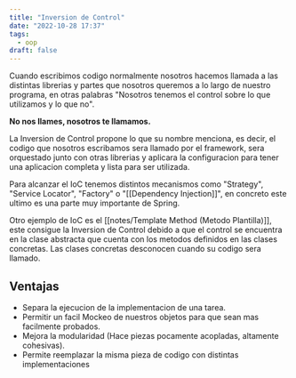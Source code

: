 ```yaml
---
title: "Inversion de Control"
date: "2022-10-28 17:37"
tags: 
  - oop
draft: false
---
```

Cuando escribimos codigo normalmente nosotros hacemos llamada a las distintas librerias y partes que nosotros queremos a lo largo de nuestro programa, en otras palabras "Nosotros tenemos el control sobre lo que utilizamos y lo que no".

**No nos llames, nosotros te llamamos.**

La Inversion de Control propone lo que su nombre menciona, es decir, el codigo que nosotros escribamos sera llamado por el framework, sera orquestado junto con otras librerias y aplicara la configuracion para tener una aplicacion completa y lista para ser utilizada.

Para alcanzar el IoC tenemos distintos mecanismos como "Strategy", "Service Locator", "Factory" o "[[Dependency Injection]]", en concreto este ultimo es una parte muy importante de Spring.

Otro ejemplo de IoC es el [[notes/Template Method (Metodo Plantilla)]], este consigue la Inversion de Control debido a que el control se encuentra en la clase abstracta que cuenta con los metodos definidos en las clases concretas. Las clases concretas desconocen cuando su codigo sera llamado.

## Ventajas
- Separa la ejecucion de la implementacion de una tarea.
- Permitir un facil Mockeo de nuestros objetos para que sean mas facilmente probados.
- Mejora la modularidad (Hace piezas pocamente acopladas, altamente cohesivas).
- Permite reemplazar la misma pieza de codigo con distintas implementaciones
